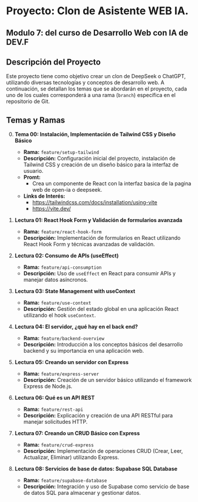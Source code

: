 # Proyecto: Clon de Asistente WEB IA.
##  Modulo 7: del curso de Desarrollo Web con IA de DEV.F

## Descripción del Proyecto
Este proyecto tiene como objetivo crear un clon de DeepSeek o ChatGPT, utilizando diversas tecnologías y conceptos de desarrollo web. A continuación, se detallan los temas que se abordarán en el proyecto, cada uno de los cuales corresponderá a una rama (`branch`) específica en el repositorio de Git.

## Temas y Ramas

0. **Tema 00: Instalación, Implementación de Tailwind CSS y Diseño Básico**
   - **Rama:** `feature/setup-tailwind`
   - **Descripción:** Configuración inicial del proyecto, instalación de Tailwind CSS y creación de un diseño básico para la interfaz de usuario.
   - **Promt:**
        - Crea un componente de React con la interfaz basica de la pagina web de open-ia o deepseek.
   - **Links de Interés:**
        - https://tailwindcss.com/docs/installation/using-vite
        - https://vite.dev/

1. **Lectura 01: React Hook Form y Validación de formularios avanzada**
   - **Rama:** `feature/react-hook-form`
   - **Descripción:** Implementación de formularios en React utilizando React Hook Form y técnicas avanzadas de validación.

2. **Lectura 02: Consumo de APIs (useEffect)**
   - **Rama:** `feature/api-consumption`
   - **Descripción:** Uso de `useEffect` en React para consumir APIs y manejar datos asíncronos.

3. **Lectura 03: State Management with useContext**
   - **Rama:** `feature/use-context`
   - **Descripción:** Gestión del estado global en una aplicación React utilizando el hook `useContext`.

4. **Lectura 04: El servidor, ¿qué hay en el back end?**
   - **Rama:** `feature/backend-overview`
   - **Descripción:** Introducción a los conceptos básicos del desarrollo backend y su importancia en una aplicación web.

5. **Lectura 05: Creando un servidor con Express**
   - **Rama:** `feature/express-server`
   - **Descripción:** Creación de un servidor básico utilizando el framework Express de Node.js.

6. **Lectura 06: Qué es un API REST**
   - **Rama:** `feature/rest-api`
   - **Descripción:** Explicación y creación de una API RESTful para manejar solicitudes HTTP.

7. **Lectura 07: Creando un CRUD Básico con Express**
   - **Rama:** `feature/crud-express`
   - **Descripción:** Implementación de operaciones CRUD (Crear, Leer, Actualizar, Eliminar) utilizando Express.

8. **Lectura 08: Servicios de base de datos: Supabase SQL Database**
   - **Rama:** `feature/supabase-database`
   - **Descripción:** Integración y uso de Supabase como servicio de base de datos SQL para almacenar y gestionar datos.


